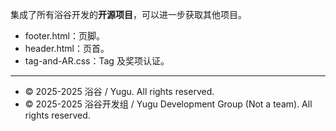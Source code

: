 集成了所有浴谷开发的**开源项目**，可以进一步获取其他项目。

- footer.html：页脚。
- header.html：页首。
- tag-and-AR.css：Tag 及奖项认证。

---
- © 2025-2025 浴谷 / Yugu. All rights reserved.
- © 2025-2025 浴谷开发组 / Yugu Development Group (Not a team). All rights reserved.  

